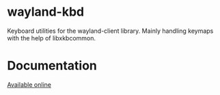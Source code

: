 # wayland-kbd
Keyboard utilities for the wayland-client library. Mainly handling keymaps with the help of libxkbcommon.

# Documentation

[Available online](http://vberger.github.io/wayland-kbd/wayland_kbd/)